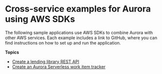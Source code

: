 # Cross\-service examples for Aurora using AWS SDKs<a name="service_code_examples_cross-service_examples"></a>

The following sample applications use AWS SDKs to combine Aurora with other AWS services\. Each example includes a link to GitHub, where you can find instructions on how to set up and run the application\.

**Topics**
+ [Create a lending library REST API](example_cross_AuroraRestLendingLibrary_section.md)
+ [Create an Aurora Serverless work item tracker](example_cross_RDSDataTracker_section.md)